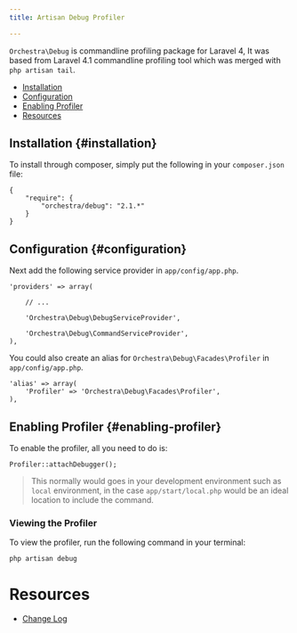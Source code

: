 ```yaml
---
title: Artisan Debug Profiler

---
```


`Orchestra\Debug` is commandline profiling package for Laravel 4, It was based from Laravel 4.1 commandline profiling tool which was merged with `php artisan tail`.

* [Installation](#installation)
* [Configuration](#configuration)
* [Enabling Profiler](#enabling-profiler)
* [Resources](#resources)

## Installation {#installation}

To install through composer, simply put the following in your `composer.json` file:

	{
		"require": {
			"orchestra/debug": "2.1.*"
		}
	}

## Configuration {#configuration}

Next add the following service provider in `app/config/app.php`.

	'providers' => array(

		// ...

		'Orchestra\Debug\DebugServiceProvider',

		'Orchestra\Debug\CommandServiceProvider',
	),

You could also create an alias for `Orchestra\Debug\Facades\Profiler` in `app/config/app.php`.

	'alias' => array(
		'Profiler' => 'Orchestra\Debug\Facades\Profiler',
	),

## Enabling Profiler {#enabling-profiler}

To enable the profiler, all you need to do is:

	Profiler::attachDebugger();

> This normally would goes in your development environment such as `local` environment, in the case `app/start/local.php` would be an ideal location to include the command.

### Viewing the Profiler

To view the profiler, run the following command in your terminal:

	php artisan debug

# Resources

* [Change Log](/docs/2.1/components/debug/changes#v2-1)
